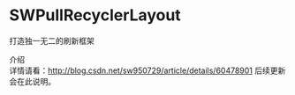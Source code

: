 # SWPullRecyclerLayout
打造独一无二的刷新框架  

介绍    
详情请看：http://blog.csdn.net/sw950729/article/details/60478901 后续更新会在此说明。
